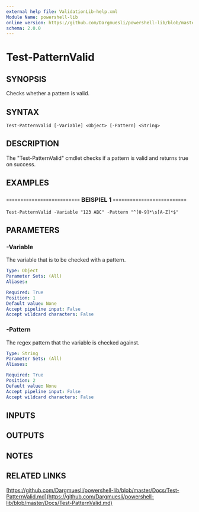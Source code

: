 ```yaml
---
external help file: ValidationLib-help.xml
Module Name: powershell-lib
online version: https://github.com/Dargmuesli/powershell-lib/blob/master/Docs/Test-PatternValid.md
schema: 2.0.0
---
```


# Test-PatternValid

## SYNOPSIS
Checks whether a pattern is valid.

## SYNTAX

```
Test-PatternValid [-Variable] <Object> [-Pattern] <String>
```

## DESCRIPTION
The "Test-PatternValid" cmdlet checks if a pattern is valid and returns true on success.

## EXAMPLES

### -------------------------- BEISPIEL 1 --------------------------
```
Test-PatternValid -Variable "123 ABC" -Pattern "^[0-9]*\s[A-Z]*$"
```

## PARAMETERS

### -Variable
The variable that is to be checked with a pattern.

```yaml
Type: Object
Parameter Sets: (All)
Aliases: 

Required: True
Position: 1
Default value: None
Accept pipeline input: False
Accept wildcard characters: False
```

### -Pattern
The regex pattern that the variable is checked against.

```yaml
Type: String
Parameter Sets: (All)
Aliases: 

Required: True
Position: 2
Default value: None
Accept pipeline input: False
Accept wildcard characters: False
```

## INPUTS

## OUTPUTS

## NOTES

## RELATED LINKS

[https://github.com/Dargmuesli/powershell-lib/blob/master/Docs/Test-PatternValid.md](https://github.com/Dargmuesli/powershell-lib/blob/master/Docs/Test-PatternValid.md)

